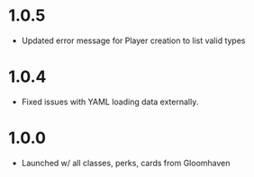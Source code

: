 # 1.0.5
- Updated error message for Player creation to list valid types

# 1.0.4
- Fixed issues with YAML loading data externally.

# 1.0.0
- Launched w/ all classes, perks, cards from Gloomhaven